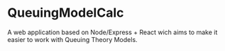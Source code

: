 # QueuingModelCalc
A web application based on Node/Express + React wich aims to make it easier to work with Queuing Theory Models.
